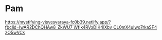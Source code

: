 # Pam
https://mystifying-visvesvaraya-fc0b39.netlify.app/?fbclid=IwAR2DChQHAw8_ZkWU7_Wfik4RVxDIK4lXbv_CL0mX4ulwo7rkaSF4zO5wVCk

